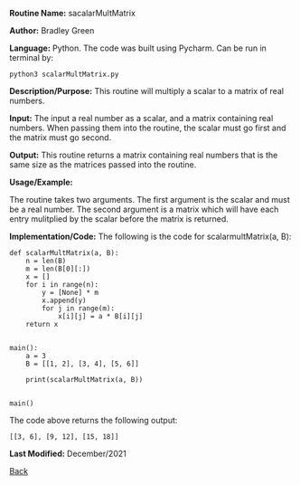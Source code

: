 
**Routine Name:**           sacalarMultMatrix

**Author:** Bradley Green

**Language:** Python. The code was built using Pycharm. Can be run in terminal by:


    python3 scalarMultMatrix.py


**Description/Purpose:** This routine will multiply a scalar to a matrix of real numbers. 

**Input:** The input a real number as a scalar, and a matrix containing real numbers.  When passing them into the routine, the scalar must go first and the 
matrix must go second. 

**Output:** This routine returns a matrix containing real numbers that is the same size as the matrices passed into the routine. 

**Usage/Example:**

The routine takes two arguments.  The first argument is the scalar and must be a real number. The second argument is a matrix which will have each entry mulitplied 
by the scalar before the matrix is returned. 


**Implementation/Code:** The following is the code for scalarmultMatrix(a, B):

    def scalarMultMatrix(a, B):
        n = len(B)
        m = len(B[0][:])
        x = []
        for i in range(n):
            y = [None] * m
            x.append(y)
            for j in range(m):
                x[i][j] = a * B[i][j]
        return x
      
      
    main():
        a = 3
        B = [[1, 2], [3, 4], [5, 6]]
        
        print(scalarMultMatrix(a, B))
        
        
    main()
    
    
The code above returns the following output:

    [[3, 6], [9, 12], [15, 18]]
    
   

**Last Modified:** December/2021

[Back](../README.md)
